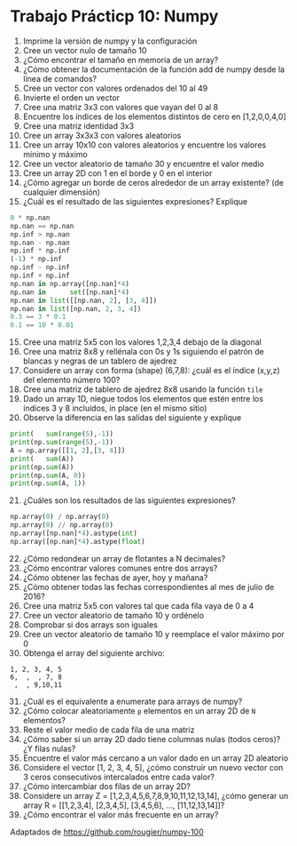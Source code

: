 # Trabajo Prácticp 10: Numpy

1. Imprime la versión de numpy y la configuración
2. Cree un vector nulo de tamaño 10
3. ¿Cómo encontrar el tamaño en memoria de un array?
4. ¿Cómo obtener la documentación de la función add de numpy desde la línea de comandos?
4. Cree un vector con valores ordenados del 10 al 49
5. Invierte el orden un vector
6. Cree una matriz 3x3 con valores que vayan del 0 al 8
7. Encuentre los índices de los elementos distintos de cero en [1,2,0,0,4,0]
8. Cree una matriz identidad 3x3
9. Cree un array 3x3x3 con valores aleatorios
10. Cree un array 10x10 con valores aleatorios y encuentre los valores mínimo y máximo
11. Cree un vector aleatorio de tamaño 30 y encuentre el valor medio
12. Cree un array 2D con 1 en el borde y 0 en el interior
13. ¿Cómo agregar un borde de ceros alrededor de un array existente? (de cualquier dimensión)
14. ¿Cuál es el resultado de las siguientes expresiones? Explique
```python
0 * np.nan
np.nan == np.nan
np.inf > np.nan
np.nan - np.nan
np.inf * np.inf
(-1) * np.inf
np.inf - np.inf
np.inf + np.inf
np.nan in np.array([np.nan]*4)
np.nan in      set([np.nan]*4)
np.nan in list([[np.nan, 2], [3, 4]])
np.nan in list([np.nan, 2, 3, 4])
0.3 == 3 * 0.1
0.1 == 10 * 0.01

```
15. Cree una matriz 5x5 con los valores 1,2,3,4 debajo de la diagonal
16. Cree una matriz 8x8 y rellénala con 0s y 1s siguiendo el patrón de blancas y negras de un tablero de ajedrez
17. Considere un array con forma (shape) (6,7,8): ¿cuál es el índice (x,y,z) del elemento número 100?
18. Cree una matriz de tablero de ajedrez 8x8 usando la función `tile`
19. Dado un array 1D, niegue todos los elementos que estén entre los índices 3 y 8 incluídos, in place (en el mismo sitio)
20. Observe la diferencia en las salidas del siguiente y explique
```python
print(   sum(range(5),-1))
print(np.sum(range(5),-1))
A = np.array([[1, 2],[3, 4]])
print(   sum(A))
print(np.sum(A))
print(np.sum(A, 0))
print(np.sum(A, 1))

```
21. ¿Cuáles son los resultados de las siguientes expresiones?
```python
np.array(0) / np.array(0)
np.array(0) // np.array(0)
np.array([np.nan]*4).astype(int)
np.array([np.nan]*4).astype(float)
```

22. ¿Cómo redondear un array de flotantes a N decimales?
23. ¿Cómo encontrar valores comunes entre dos arrays?
24. ¿Cómo obtener las fechas de ayer, hoy y mañana?
25. ¿Cómo obtener todas las fechas correspondientes al mes de julio de 2016?
26. Cree una matriz 5x5 con valores tal que cada fila vaya de 0 a 4
27. Cree un vector aleatorio de tamaño 10 y ordénelo
28. Comprobar si dos arrays son iguales
29. Cree un vector aleatorio de tamaño 10 y reemplace el valor máximo por 0
30. Obtenga el array del siguiente archivo:
```text
1, 2, 3, 4, 5
6,  ,  , 7, 8
 ,  , 9,10,11
```
31. ¿Cuál es el equivalente a enumerate para arrays de numpy?
32. ¿Cómo colocar aleatoriamente `p` elementos en un array 2D de `N` elementos?
33. Reste el valor medio de cada fila de una matriz
34. ¿Cómo saber si un array 2D dado tiene columnas nulas (todos ceros)? ¿Y filas nulas?
35. Encuentre el valor más cercano a un valor dado en un array 2D aleatorio
36. Considere el vector [1, 2, 3, 4, 5], ¿cómo construir un nuevo vector con 3 ceros consecutivos intercalados entre cada valor?
37. ¿Cómo intercambiar dos filas de un array 2D?
38. Considere un array Z = [1,2,3,4,5,6,7,8,9,10,11,12,13,14], ¿cómo generar un array R = [[1,2,3,4], [2,3,4,5], [3,4,5,6], ..., [11,12,13,14]]?
39. ¿Cómo encontrar el valor más frecuente en un array?

Adaptados de https://github.com/rougier/numpy-100